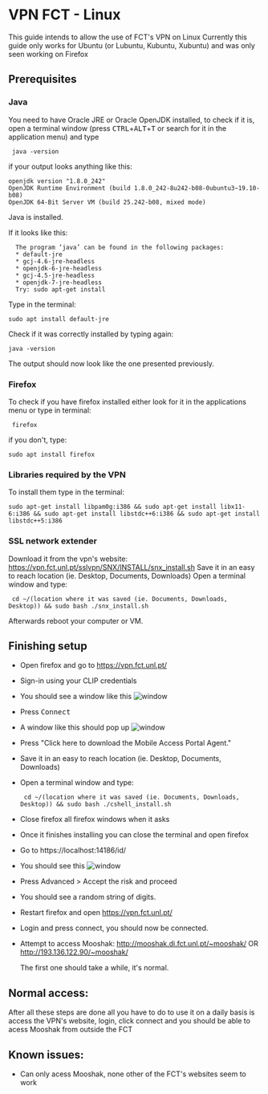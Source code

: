 # VPN FCT - Linux
This guide intends to allow the use of FCT's VPN on Linux
Currently this guide only works for Ubuntu (or Lubuntu, Kubuntu, Xubuntu) and was only seen working on Firefox

## Prerequisites

### Java

You need to have Oracle JRE or Oracle OpenJDK installed, to check if it is, open a terminal window (press <kbd>CTRL</kbd>+<kbd>ALT</kbd>+<kbd>T</kbd> or search for it in the application menu) and type
 ```
  java -version
  ```
  if your output looks anything like this:
  ```
  openjdk version "1.8.0_242"
  OpenJDK Runtime Environment (build 1.8.0_242-8u242-b08-0ubuntu3~19.10-b08)
  OpenJDK 64-Bit Server VM (build 25.242-b08, mixed mode)
  ```
  Java is installed. 
  
  If it looks like this:
  ```
    The program ‘java’ can be found in the following packages:
    * default-jre
    * gcj-4.6-jre-headless
    * openjdk-6-jre-headless
    * gcj-4.5-jre-headless
    * openjdk-7-jre-headless
    Try: sudo apt-get install
```
  Type in the terminal:

  ```
  sudo apt install default-jre
  ```
  Check if it was correctly installed by typing again:
  ```
  java -version
  ```
  The output should now look like the one presented previously.

 ### Firefox

 To check if you have firefox installed either look for it in the applications menu or type in terminal:

 ```
  firefox
  ```
  if you don't, type:

  ```
  sudo apt install firefox
  ```
### Libraries required by the VPN
 
 To install them type in the terminal:
 
  ```
  sudo apt-get install libpam0g:i386 && sudo apt-get install libx11-6:i386 && sudo apt-get install libstdc++6:i386 && sudo apt-get install libstdc++5:i386
  ```

### SSL network extender
 Download it from the vpn's website: https://vpn.fct.unl.pt/sslvpn/SNX/INSTALL/snx_install.sh
 Save it in an easy to reach location (ie. Desktop, Documents, Downloads)
 Open a terminal window and type:
 ```
  cd ~/(location where it was saved (ie. Documents, Downloads, Desktop)) && sudo bash ./snx_install.sh
```
Afterwards reboot your computer or VM.

## Finishing setup

 * Open firefox and go to https://vpn.fct.unl.pt/  
 * Sign-in using your CLIP credentials
 * You should see a window like this ![window](https://github.com/Diogo-Paulico/FCT-VPN/blob/master/1VPN.png)
 * Press <kbd>Connect</kbd>
 * A window like this should pop up ![window](https://github.com/Diogo-Paulico/FCT-VPN/blob/master/2VPN.png)
 * Press "Click here to download the Mobile Access Portal Agent."
 * Save it in an easy to reach location (ie. Desktop, Documents, Downloads)
 * Open a terminal window and type:
    ```
     cd ~/(location where it was saved (ie. Documents, Downloads, Desktop)) && sudo bash ./cshell_install.sh
    ```
 * Close firefox all firefox windows when it asks
 * Once it finishes installing you can close the terminal and open firefox
 * Go to https://localhost:14186/id/
 * You should see this ![window](https://github.com/Diogo-Paulico/FCT-VPN/blob/master/3VPN.png)
 * Press Advanced > Accept the risk and proceed
 * You should see a random string of digits.
 * Restart firefox and open https://vpn.fct.unl.pt/
 * Login and press connect, you should now be connected. 
 * Attempt to access Mooshak:
    http://mooshak.di.fct.unl.pt/~mooshak/
    OR
    http://193.136.122.90/~mooshak/
   
   The first one should take a while, it's normal.

## Normal access:
 After all these steps are done all you have to do to use it on a daily basis is access the VPN's website, login, click connect and you should be able to acess Mooshak from outside the FCT

 ## Known issues:
  * Can only acess Mooshak, none other of the FCT's websites seem to work
